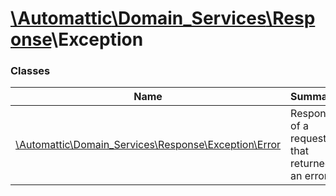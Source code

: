 # [\Automattic](../namespaces/automattic.md)[\Domain_Services](../namespaces/automattic-domain-services.md)[\Response](../namespaces/automattic-domain-services-response.md)\Exception

### Classes

| Name | Summary |
|------|---------|
| [\Automattic\Domain_Services\Response\Exception\Error](../classes/Automattic-Domain-Services-Response-Exception-Error.md) | Response of a request that returned an error. |
